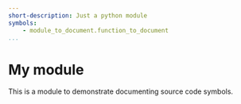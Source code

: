 ```yaml
---
short-description: Just a python module
symbols:
    - module_to_document.function_to_document
...
```


# My module

This is a module to demonstrate documenting source code symbols.
